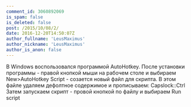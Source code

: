 ```yaml
---
comment_id: 3060892069
is_spam: false
is_deleted: false
post: /2015/10/08/2/
date: 2016-12-20T14:50:07Z
author_fullname: 'LeusMaximus'
author_nickname: 'LeusMaximus'
author_is_anon: false
---
```


<p>В Windows воспользовался программой AutoHotkey. После установки программы - правой кнопкой мыши на рабочем столе и выбираем New&gt;AutoHotkey Script - созается новый файл для скрипта. В этом файле удаляем дефолтное содержимое и прописываем:   Capslock::Ctrl<br>Затем запускаем скрипт - провой кнопкой по файлу и выбираем Run script</p>
